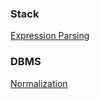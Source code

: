 ### Stack
[Expression Parsing](https://github.com/rafidoth/refactored-octo-robot/blob/main/Stack/ExpressionParsing/ExpressionParsing.md)

### DBMS
[Normalization](https://github.com/rafidoth/refactored-octo-robot/blob/main/DBMS/dbms_normalization.md)
